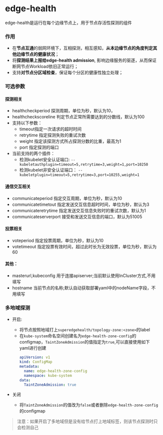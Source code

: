 # edge-health

edge-health是运行在每个边缘节点上，用于节点存活性探测的组件

### 作用
- 在**节点互通**的弱网环境下，互相探测，相互感知，**从本边缘节点的角度判定其他边缘节点的健康状况**；
- 将**探测结果上报给edge-health admission**, 影响边缘服务的驱逐，从而保证断网节点Workload依旧正常运行；
- 支持**对节点分区域检查**，保证每个分区的健康性独立处理；


### 可选参数
#### 探测相关 
- healthcheckperiod 探测周期，单位为秒，默认为10，
- healthcheckscoreline 判定节点正常所需要达到的分数线，默认为100
- 支持以下参数：
    - timeout指定一次请求的超时时间
    - retrytime 指定探测失败的重试次数
    - weight 指定该探测方式所占探测分数的比重，最高为1
    - port 指定探测的端口
- 当前支持的两个插件：
    - 检测kubelet安全认证端口:
        `--kubeletauthplugin=timeout=5,retrytime=3,weight=1,port=10250`
    - 检测kubelet非安全认证端口：
        `--kubeletplugin=timeout=5,retrytime=3,port=10255,weight=1`

#### 通信交互相关
- communicateperiod 指定交互周期，单位为秒，默认为10
- communicatetimetout 指定发送交互信息超时时间，单位为秒，默认为3
- communicateretrytime 指定发送交互信息失败时的重试次数，默认为1
- communicateserverport 接受和发送交互信息的端口，默认为51005

#### 投票相关
- voteperiod 指定投票周期，单位为秒，默认为10
- votetimeout 指定投票有效时间，超过此时长为无效投票，单位为秒，默认为60

#### 其他：
- masterurl,kubeconfig 用于连接apiserver;当前默认使用InCluster方式,不用填写
- hostname 当前节点的名称;默认自动获取部署yaml中的nodeName字段，不用填写


### 多地域探测
- 开启:
    - 将节点按照地域打上`superedgehealth/topology-zone:<zone>`的label
    - 在`kube-system`命名空间创建名为`edge-health-zone-config`的configmap，`TaintZoneAdmission`的值指定为`true`,可以直接使用如下yaml进行创建
        ```yaml
        apiVersion: v1
        kind: ConfigMap
        metadata:
          name: edge-health-zone-config
          namespace: kube-system
        data:
          TaintZoneAdmission: true 
        ```

- 关闭
    - 将`TaintZoneAdmission`的值改为`false`或者删除`edge-health-zone-config`的configmap
    
> 注意：如果开启了多地域但是没有给节点打上地域标签，则该节点探测时只会检测自己